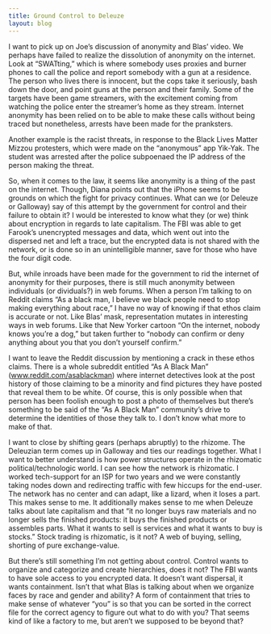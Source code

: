 ```yaml
---
title: Ground Control to Deleuze
layout: blog
---
```


I want to pick up on Joe’s discussion of anonymity and Blas’ video. We perhaps have failed to realize the dissolution of anonymity on the internet. Look at “SWATting,” which is where somebody uses proxies and burner phones to call the police and report somebody with a gun at a residence. The person who lives there is innocent, but the cops take it seriously, bash down the door, and point guns at the person and their family. Some of the targets have been game streamers, with the excitement coming from watching the police enter the streamer’s home as they stream. Internet anonymity has been relied on to be able to make these calls without being traced but nonetheless, arrests have been made for the pranksters.

Another example is the racist threats, in response to the Black Lives Matter Mizzou protesters, which were made on the “anonymous” app Yik-Yak. The student was arrested after the police subpoenaed the IP address of the person making the threat. 

So, when it comes to the law, it seems like anonymity is a thing of the past on the internet. Though, Diana points out that the iPhone seems to be grounds on which the fight for privacy continues. What can we (or Deleuze or Galloway) say of this attempt by the government for control and their failure to obtain it? I would be interested to know what they (or we) think about encryption in regards to late capitalism. The FBI was able to get Farook’s unencrypted messages and data, which went out into the dispersed net and left a trace, but the encrypted data is not shared with the network, or is done so in an unintelligible manner, save for those who have the four digit code.

But, while inroads have been made for the government to rid the internet of anonymity for their purposes, there is still much anonymity between individuals (or dividuals?) in web forums. When a person I’m talking to on Reddit claims “As a black man, I believe we black people need to stop making everything about race,” I have no way of knowing if that ethos claim is accurate or not. Like Blas’ mask, representation mutates in interesting ways in web forums. Like that New Yorker cartoon “On the internet, nobody knows you’re a dog,” but taken further to “nobody can confirm or deny anything about you that you don’t yourself confirm.”

I want to leave the Reddit discussion by mentioning a crack in these ethos claims. There is a whole subreddit entitled “As A Black Man” (www.reddit.com/asablackman) where internet detectives look at the post history of those claiming to be a minority and find pictures they have posted that reveal them to be white. Of course, this is only possible when that person has been foolish enough to post a photo of themselves but there’s something to be said of the “As A Black Man” community’s drive to determine the identities of those they talk to. I don’t know what more to make of that.

I want to close by shifting gears (perhaps abruptly) to the rhizome. The Deleuzian term comes up in Galloway and ties our readings together. What I want to better understand is how power structures operate in the rhizomatic political/technologic world. I can see how the network is rhizomatic. I worked tech-support for an ISP for two years and we were constantly taking nodes down and redirecting traffic with few hiccups for the end-user. The network has no center and can adapt, like a lizard, when it loses a part. This makes sense to me. It additionally makes sense to me when Deleuze talks about late capitalism and that “it no longer buys raw materials and no longer sells the finished products: it buys the finished products or assembles parts. What it wants to sell is services and what it wants to buy is stocks.” Stock trading is rhizomatic, is it not? A web of buying, selling, shorting of pure exchange-value. 

But there’s still something I’m not getting about control. Control wants to organize and categorize and create hierarchies, does it not? The FBI wants to have sole access to you encrypted data. It doesn’t want dispersal, it wants containment. Isn’t that what Blas is talking about when we organize faces by race and gender and ability? A form of containment that tries to make sense of whatever “you” is so that you can be sorted in the correct file for the correct agency to figure out what to do with you? That seems kind of like a factory to me, but aren’t we supposed to be beyond that? 
